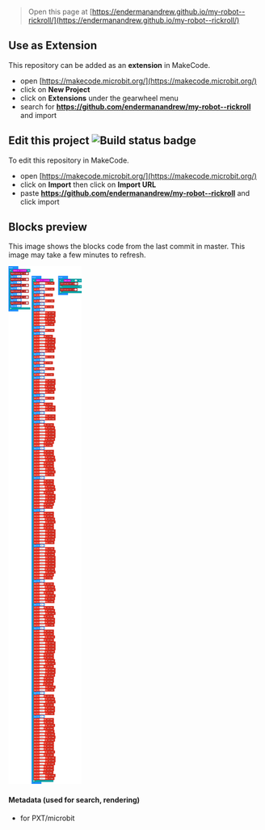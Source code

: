 
> Open this page at [https://endermanandrew.github.io/my-robot--rickroll/](https://endermanandrew.github.io/my-robot--rickroll/)

## Use as Extension

This repository can be added as an **extension** in MakeCode.

* open [https://makecode.microbit.org/](https://makecode.microbit.org/)
* click on **New Project**
* click on **Extensions** under the gearwheel menu
* search for **https://github.com/endermanandrew/my-robot--rickroll** and import

## Edit this project ![Build status badge](https://github.com/endermanandrew/my-robot--rickroll/workflows/MakeCode/badge.svg)

To edit this repository in MakeCode.

* open [https://makecode.microbit.org/](https://makecode.microbit.org/)
* click on **Import** then click on **Import URL**
* paste **https://github.com/endermanandrew/my-robot--rickroll** and click import

## Blocks preview

This image shows the blocks code from the last commit in master.
This image may take a few minutes to refresh.

![A rendered view of the blocks](https://github.com/endermanandrew/my-robot--rickroll/raw/master/.github/makecode/blocks.png)

#### Metadata (used for search, rendering)

* for PXT/microbit
<script src="https://makecode.com/gh-pages-embed.js"></script><script>makeCodeRender("{{ site.makecode.home_url }}", "{{ site.github.owner_name }}/{{ site.github.repository_name }}");</script>
